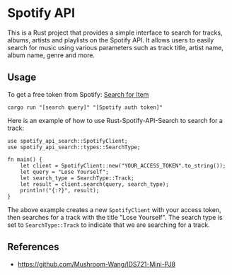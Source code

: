 # Spotify API
This is a Rust project that provides a simple interface to search for tracks, albums, artists and playlists on the Spotify API. It allows users to easily search for music using various parameters such as track title, artist name, album name, genre and more.

## Usage
To get a free token from Spotify: [Search for Item](https://developer.spotify.com/console/get-search-item/?q=Muse&type=track&market=US&limit=5&offset=5&include_external=)
```
cargo run "[search query]" "[Spotify auth token]"
```
Here is an example of how to use Rust-Spotify-API-Search to search for a track:
```
use spotify_api_search::SpotifyClient;
use spotify_api_search::types::SearchType;

fn main() {
    let client = SpotifyClient::new("YOUR_ACCESS_TOKEN".to_string());
    let query = "Lose Yourself";
    let search_type = SearchType::Track;
    let result = client.search(query, search_type);
    println!("{:?}", result);
}
```
The above example creates a new `SpotifyClient` with your access token, then searches for a track with the title "Lose Yourself". The search type is set to `SearchType::Track` to indicate that we are searching for a track.

## References
- https://github.com/Mushroom-Wang/IDS721-Mini-PJ8
